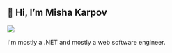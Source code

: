 ## 👋 Hi, I’m Misha Karpov

[![](https://img.shields.io/badge/-@mishakrpv?style=flat-square&logo=github)](https://github.com/mishakrpv)

I'm mostly a .NET and mostly a web software engineer.
